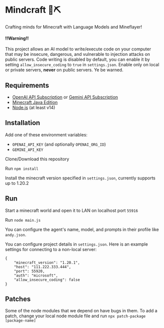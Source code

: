 # Mindcraft 🧠⛏️

Crafting minds for Minecraft with Language Models and Mineflayer!

#### ‼️Warning‼️

This project allows an AI model to write/execute code on your computer that may be insecure, dangerous, and vulnerable to injection attacks on public servers. Code writing is disabled by default, you can enable it by setting `allow_insecure_coding` to `true` in `settings.json`. Enable only on local or private servers, **never** on public servers. Ye be warned.

## Requirements

- [OpenAI API Subscription](https://openai.com/blog/openai-api) or [Gemini API Subscription](https://aistudio.google.com/app/apikey)
- [Minecraft Java Edition](https://www.minecraft.net/en-us/store/minecraft-java-bedrock-edition-pc)
- [Node.js](https://nodejs.org/) (at least v14)

## Installation

Add one of these environment variables:
  - `OPENAI_API_KEY` (and optionally `OPENAI_ORG_ID`)
  - `GEMINI_API_KEY`

Clone/Download this repository

Run `npm install`

Install the minecraft version specified in `settings.json`, currently supports up to 1.20.2

## Run

Start a minecraft world and open it to LAN on localhost port `55916`

Run `node main.js`

You can configure the agent's name, model, and prompts in their profile like `andy.json`.


You can configure project details in `settings.json`. Here is an example settings for connecting to a non-local server:
```
{
    "minecraft_version": "1.20.1",
    "host": "111.222.333.444",
    "port": 55920,
    "auth": "microsoft",
    "allow_insecure_coding": false
}
```

## Patches

Some of the node modules that we depend on have bugs in them. To add a patch, change your local node module file and run `npx patch-package [package-name]`
